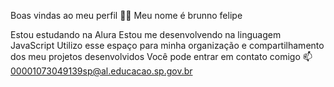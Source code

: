 Boas vindas ao meu perfil 💙💙
Meu nome é brunno felipe 

Estou estudando na Alura
Estou me desenvolvendo na linguagem JavaScript
Utilizo esse espaço para minha organização e compartilhamento dos meu projetos desenvolvidos
Você pode entrar em contato comigo 📫
00001073049139sp@al.educacao.sp.gov.br
